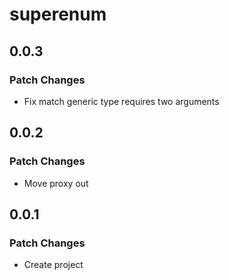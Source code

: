 # superenum

## 0.0.3

### Patch Changes

-   Fix match generic type requires two arguments

## 0.0.2

### Patch Changes

-   Move proxy out

## 0.0.1

### Patch Changes

-   Create project
